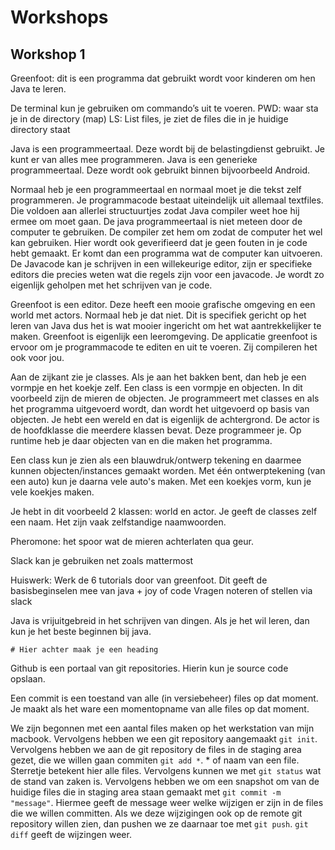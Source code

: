 # Workshops
## Workshop 1
Greenfoot: dit is een programma dat gebruikt wordt voor kinderen om hen Java te leren.

De terminal kun je gebruiken om commando’s uit te voeren.
PWD: waar sta je in de directory (map)
LS: List files, je ziet de files die in je huidige directory staat

Java is een programmeertaal. Deze wordt bij de belastingdienst gebruikt. Je kunt er van alles mee programmeren. Java is een generieke programmeertaal. Deze wordt ook gebruikt binnen bijvoorbeeld Android.

Normaal heb je een programmeertaal en normaal moet je die tekst zelf programmeren. Je programmacode bestaat uiteindelijk uit allemaal textfiles. Die voldoen aan allerlei structuurtjes zodat Java compiler weet hoe hij ermee om moet gaan. De java programmeertaal is niet meteen door de computer te gebruiken. De compiler zet hem om zodat de computer het wel kan gebruiken. Hier wordt ook geverifieerd dat je geen fouten in je code hebt gemaakt. Er komt dan een programma wat de computer kan uitvoeren. De Javacode kan je schrijven in een willekeurige editor, zijn er specifieke editors die precies weten wat die regels zijn voor een javacode. Je wordt zo eigenlijk geholpen met het schrijven van je code.

Greenfoot is een editor. Deze heeft een mooie grafische omgeving en een world met actors. Normaal heb je dat niet. Dit is specifiek gericht op het leren van Java dus het is wat mooier ingericht om het wat aantrekkelijker te maken. Greenfoot is eigenlijk een leeromgeving. De applicatie greenfoot is ervoor om je programmacode te editen en uit te voeren. Zij compileren het ook voor jou.

Aan de zijkant zie je classes. Als je aan het bakken bent, dan heb je een vormpje en het koekje zelf. Een class is een vormpje en objecten. In dit voorbeeld zijn de mieren de objecten. Je programmeert met classes en als het programma uitgevoerd wordt, dan wordt het uitgevoerd op basis van objecten. Je hebt een wereld en dat is eigenlijk de achtergrond. De actor is de hoofdklasse die meerdere klassen bevat. Deze programmeer je. Op runtime heb je daar objecten van en die maken het programma.

Een class kun je zien als een blauwdruk/ontwerp tekening en daarmee kunnen objecten/instances gemaakt worden. Met één ontwerptekening (van een auto) kun je daarna vele auto's maken. Met een koekjes vorm, kun je vele koekjes maken.

Je hebt in dit voorbeeld 2 klassen: world en actor. Je geeft de classes zelf een naam. Het zijn vaak zelfstandige naamwoorden.

Pheromone: het spoor wat de mieren achterlaten qua geur.

Slack kan je gebruiken net zoals mattermost

Huiswerk:
Werk de 6 tutorials door van greenfoot. Dit geeft de basisbeginselen mee van java + joy of code
Vragen noteren of stellen via slack

Java is vrijuitgebreid in het schrijven van dingen. Als je het wil leren, dan kun je het beste beginnen bij java.


` # Hier achter maak je een heading `

Github is een portaal van git repositories. Hierin kun je source code opslaan.

Een commit is een toestand van alle (in versiebeheer) files op dat moment. Je maakt als het ware een momentopname van alle files op dat moment.

We zijn begonnen met een aantal files maken op het werkstation van mijn macbook. Vervolgens hebben we een git repository aangemaakt `git init`. Vervolgens hebben we aan de git repository de files in de staging area gezet, die we willen gaan commiten `git add *`. * of naam van een file. Sterretje betekent hier alle files. Vervolgens kunnen we met `git status` wat de stand van zaken is. Vervolgens hebben we om een snapshot om van de huidige files die in staging area staan gemaakt met `git commit -m "message"`. Hiermee geeft de message weer welke wijzigen er zijn in de files die we willen committen. Als we deze wijzigingen ook op de remote git repository willen zien, dan pushen we ze daarnaar toe met `git push`. `git diff` geeft de wijzingen weer. 
